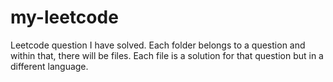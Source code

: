 # my-leetcode
Leetcode question I have solved. Each folder belongs to a question and within that, there will be files. Each file is a solution for that question but in a different language.
